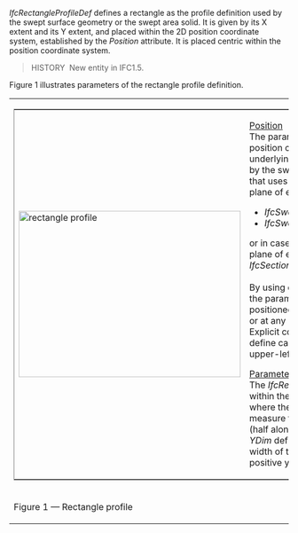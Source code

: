 _IfcRectangleProfileDef_ defines a rectangle as the profile definition used by the swept surface geometry or the swept area solid. It is given by its X extent and its Y extent, and placed within the 2D position coordinate system, established by the _Position_ attribute. It is placed centric within the position coordinate system.

> HISTORY&nbsp; New entity in IFC1.5.

Figure 1 illustrates parameters of the rectangle profile definition.

<table><tr><td>
<table frame="border" width="100%">
  <tbody>
    <tr>
      <td width="420"><img src="../../../../../../figures/ifcrectangleprofiledef-layout1.gif" alt="rectangle profile" border="0" height="300" width="400"></td>
      <td align="left" valign="top" width="100%">
      <p><u>Position</u>
      <br>
The parameterized profile defines its own position coordinate system.
The underlying
coordinate system is defined by the swept surface or swept area solid
that uses the profile definition. It is the xy plane of either: </p>
      <ul>
        <li style="font-style: italic;">IfcSweptSurface.Position</li>
        <li style="font-style: italic;">IfcSweptAreaSolid.Position</li>
      </ul>
or in case of sectioned spines the xy plane of each list member of <span style="font-style: italic;">IfcSectionedSpine.CrossSectionPositions.</span>
      <br>
      <br>
By using offsets of the position location, the parameterized profile
can be positioned centric (using x,y offsets = 0.), or at any position
relative to the profile. Explicit coordinate offsets are used to define
cardinal points (for example, upper-left bound).
      <p><u>Parameter</u>
      <br>
The <em>IfcRectangleProfileDef</em>
is defined within the position
coordinate system, where the <em>XDim</em>
defines the length measure
for the length of the rectangle (half along the positive x-axis) and
the <em>YDim</em>
defines the length measure for the width of the
rectangle (half along the positive y-axis).</p>
      </td>
    </tr>
  </tbody>
</table>
</td></tr>
<tr><td><p class="figure">Figure 1 &mdash; Rectangle profile</p></td></tr>
</table>
